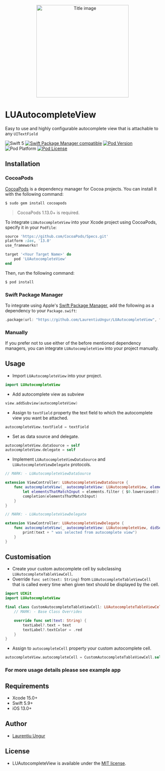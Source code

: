 <p align="center" >
    <img src="ReadmeIcon.png" title="Title image" float=center width=300>
</p>

# LUAutocompleteView
Easy to use and highly configurable autocomplete view that is attachable to any `UITextField`

![Swift 5](https://img.shields.io/badge/Swift-5-yellow.svg)
[![Swift Package Manager compatible](https://img.shields.io/badge/Swift%20Package%20Manager-compatible-brightgreen.svg)](https://github.com/apple/swift-package-manager)
[![Pod Version](http://img.shields.io/cocoapods/v/LUAutocompleteView.svg?style=flat)](https://cocoapods.org/pods/LUAutocompleteView/)
![Pod Platform](http://img.shields.io/cocoapods/p/LUAutocompleteView.svg?style=flat)
[![Pod License](http://img.shields.io/cocoapods/l/LUAutocompleteView.svg?style=flat)](https://opensource.org/licenses/MIT)

## Installation

### CocoaPods

[CocoaPods](http://cocoapods.org) is a dependency manager for Cocoa projects. You can install it with the following command:

```bash
$ sudo gem install cocoapods
```

> CocoaPods 1.13.0+ is required.

To integrate `LUAutocompleteView` into your Xcode project using CocoaPods, specify it in your `Podfile`:

```ruby
source 'https://github.com/CocoaPods/Specs.git'
platform :ios, '13.0'
use_frameworks!

target '<Your Target Name>' do
    pod 'LUAutocompleteView'
end
```

Then, run the following command:

```bash
$ pod install
```

### Swift Package Manager

To integrate using Apple's [Swift Package Manager](https://swift.org/package-manager), add the following as a dependency to your `Package.swift`:

```Swift
.package(url: "https://github.com/LaurentiuUngur/LUAutocompleteView", from: Version(5, 0, 0))
```

### Manually

If you prefer not to use either of the before mentioned dependency managers, you can integrate `LUAutocompleteView` into your project manually.

## Usage

* Import `LUAutocompleteView` into your project.

```Swift
import LUAutocompleteView
```

* Add autocomplete view as subview

```Swift
view.addSubview(autocompleteView)
```     
   
* Assign to `textField` property the text field to which the autocomplete view you want be attached.

```Swift
autocompleteView.textField = textField
```

* Set as data source and delegate.

```Swift
autocompleteView.dataSource = self
autocompleteView.delegate = self
```

* Implement `LUAutocompleteViewDataSource` and `LUAutocompleteViewDelegate` protocols.

````Swift
// MARK: - LUAutocompleteViewDataSource

extension ViewController: LUAutocompleteViewDataSource {
    func autocompleteView(_ autocompleteView: LUAutocompleteView, elementsFor text: String, completion: @escaping ([String]) -> Void) {
        let elementsThatMatchInput = elements.filter { $0.lowercased().contains(text.lowercased()) }
        completion(elementsThatMatchInput)
    }
}

// MARK: - LUAutocompleteViewDelegate

extension ViewController: LUAutocompleteViewDelegate {
    func autocompleteView(_ autocompleteView: LUAutocompleteView, didSelect text: String) {
        print(text + " was selected from autocomplete view")
    }
}
````

## Customisation

* Create your custom autocomplete cell by subclassing `LUAutocompleteTableViewCell`.
* Override `func set(text: String)` from `LUAutocompleteTableViewCell` that is called every time when given text should be displayed by the cell.

````Swift
import UIKit
import LUAutocompleteView

final class CustomAutocompleteTableViewCell: LUAutocompleteTableViewCell {
    // MARK: - Base Class Overrides

    override func set(text: String) {
        textLabel?.text = text
        textLabel?.textColor = .red
    }
}
````

* Assign to `autocompleteCell` property your custom autocomplete cell.

```Swift
autocompleteView.autocompleteCell = CustomAutocompleteTableViewCell.self
```

### For more usage details please see example app

## Requirements

- Xcode 15.0+
- Swift 5.9+
- iOS 13.0+

## Author
- [Laurentiu Ungur](https://github.com/LaurentiuUngur)

## License
- LUAutocompleteView is available under the [MIT license](LICENSE).

